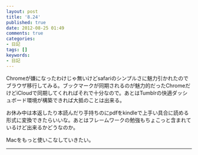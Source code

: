 ```yaml
---
layout: post
title: '8.24'
published: true
date: 2012-08-25 01:49
comments: true
categories:
- 日記
tags: []
keywords:
- 日記
---
```

Chromeが嫌になったわけじゃ無いけどsafariのシンプルさに魅力引かれたのでブラウザ移行してみる。ブックマークが同期されるのが魅力的だったChromeだけどiCloudで同期してくれればそれで十分なので。あとはTumblrの快適ダッシュボード環境が構築できれば大抵のことは出来る。

お休み中は本返したり本読んだり手持ちのにpdfをkindleで上手い具合に読める形式に変換できたらいいな。あとはフレームワークの勉強もちょこっと含まれているけど出来るかどうなのか。

Macをもっと使いこなしていきたい。

---


